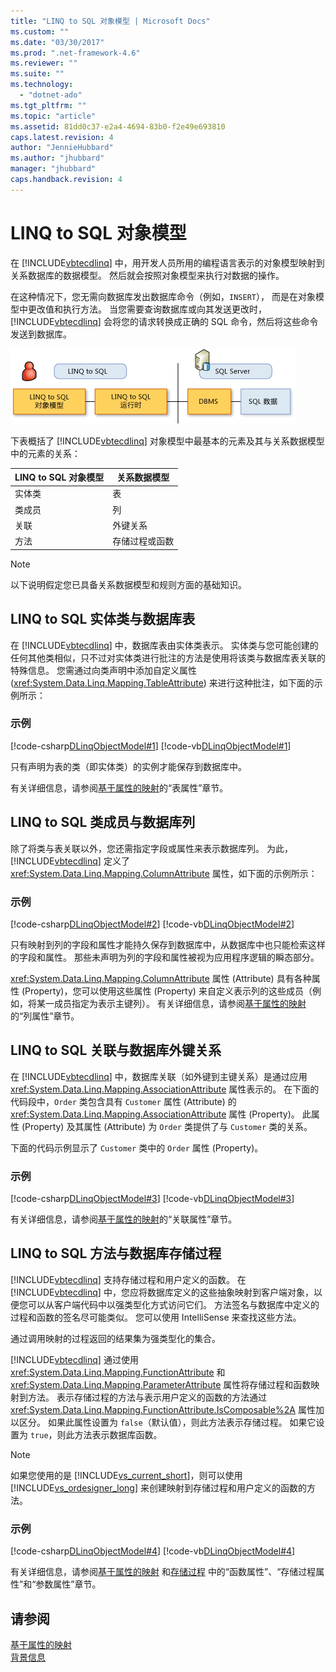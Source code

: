 ```yaml
---
title: "LINQ to SQL 对象模型 | Microsoft Docs"
ms.custom: ""
ms.date: "03/30/2017"
ms.prod: ".net-framework-4.6"
ms.reviewer: ""
ms.suite: ""
ms.technology: 
  - "dotnet-ado"
ms.tgt_pltfrm: ""
ms.topic: "article"
ms.assetid: 81dd0c37-e2a4-4694-83b0-f2e49e693810
caps.latest.revision: 4
author: "JennieHubbard"
ms.author: "jhubbard"
manager: "jhubbard"
caps.handback.revision: 4
---
```

# LINQ to SQL 对象模型
在 [!INCLUDE[vbtecdlinq](../../../../../../includes/vbtecdlinq-md.md)] 中，用开发人员所用的编程语言表示的对象模型映射到关系数据库的数据模型。  然后就会按照对象模型来执行对数据的操作。  
  
 在这种情况下，您无需向数据库发出数据库命令（例如，`INSERT`），  而是在对象模型中更改值和执行方法。  当您需要查询数据库或向其发送更改时，[!INCLUDE[vbtecdlinq](../../../../../../includes/vbtecdlinq-md.md)] 会将您的请求转换成正确的 SQL 命令，然后将这些命令发送到数据库。  
  
 ![DLinqObjectModel](../../../../../../docs/framework/data/adonet/sql/linq/media/dlinqobjectmodel.png "DLinqObjectModel")  
  
 下表概括了 [!INCLUDE[vbtecdlinq](../../../../../../includes/vbtecdlinq-md.md)] 对象模型中最基本的元素及其与关系数据模型中的元素的关系：  
  
|LINQ to SQL 对象模型|关系数据模型|  
|----------------------|------------|  
|实体类|表|  
|类成员|列|  
|关联|外键关系|  
|方法|存储过程或函数|  
  
> [!NOTE]
>  以下说明假定您已具备关系数据模型和规则方面的基础知识。  
  
## LINQ to SQL 实体类与数据库表  
 在 [!INCLUDE[vbtecdlinq](../../../../../../includes/vbtecdlinq-md.md)] 中，数据库表由实体类表示。  实体类与您可能创建的任何其他类相似，只不过对实体类进行批注的方法是使用将该类与数据库表关联的特殊信息。  您需通过向类声明中添加自定义属性 \(<xref:System.Data.Linq.Mapping.TableAttribute>\) 来进行这种批注，如下面的示例所示：  
  
### 示例  
 [!code-csharp[DLinqObjectModel#1](../../../../../../samples/snippets/csharp/VS_Snippets_Data/DLinqObjectModel/cs/Program.cs#1)]
 [!code-vb[DLinqObjectModel#1](../../../../../../samples/snippets/visualbasic/VS_Snippets_Data/DLinqObjectModel/vb/Module1.vb#1)]  
  
 只有声明为表的类（即实体类）的实例才能保存到数据库中。  
  
 有关详细信息，请参阅[基于属性的映射](../../../../../../docs/framework/data/adonet/sql/linq/attribute-based-mapping.md)的“表属性”章节。  
  
## LINQ to SQL 类成员与数据库列  
 除了将类与表关联以外，您还需指定字段或属性来表示数据库列。  为此，[!INCLUDE[vbtecdlinq](../../../../../../includes/vbtecdlinq-md.md)] 定义了 <xref:System.Data.Linq.Mapping.ColumnAttribute> 属性，如下面的示例所示：  
  
### 示例  
 [!code-csharp[DLinqObjectModel#2](../../../../../../samples/snippets/csharp/VS_Snippets_Data/DLinqObjectModel/cs/Program.cs#2)]
 [!code-vb[DLinqObjectModel#2](../../../../../../samples/snippets/visualbasic/VS_Snippets_Data/DLinqObjectModel/vb/Module1.vb#2)]  
  
 只有映射到列的字段和属性才能持久保存到数据库中，从数据库中也只能检索这样的字段和属性。  那些未声明为列的字段和属性被视为应用程序逻辑的瞬态部分。  
  
 <xref:System.Data.Linq.Mapping.ColumnAttribute> 属性 \(Attribute\) 具有各种属性 \(Property\)，您可以使用这些属性 \(Property\) 来自定义表示列的这些成员（例如，将某一成员指定为表示主键列）。  有关详细信息，请参阅[基于属性的映射](../../../../../../docs/framework/data/adonet/sql/linq/attribute-based-mapping.md)的“列属性”章节。  
  
## LINQ to SQL 关联与数据库外键关系  
 在 [!INCLUDE[vbtecdlinq](../../../../../../includes/vbtecdlinq-md.md)] 中，数据库关联（如外键到主键关系）是通过应用 <xref:System.Data.Linq.Mapping.AssociationAttribute> 属性表示的。  在下面的代码段中，`Order` 类包含具有 `Customer` 属性 \(Attribute\) 的 <xref:System.Data.Linq.Mapping.AssociationAttribute> 属性 \(Property\)。  此属性 \(Property\) 及其属性 \(Attribute\) 为 `Order` 类提供了与 `Customer` 类的关系。  
  
 下面的代码示例显示了 `Customer` 类中的 `Order` 属性 \(Property\)。  
  
### 示例  
 [!code-csharp[DLinqObjectModel#3](../../../../../../samples/snippets/csharp/VS_Snippets_Data/DLinqObjectModel/cs/northwind.cs#3)]
 [!code-vb[DLinqObjectModel#3](../../../../../../samples/snippets/visualbasic/VS_Snippets_Data/DLinqObjectModel/vb/northwind.vb#3)]  
  
 有关详细信息，请参阅[基于属性的映射](../../../../../../docs/framework/data/adonet/sql/linq/attribute-based-mapping.md)的“关联属性”章节。  
  
## LINQ to SQL 方法与数据库存储过程  
 [!INCLUDE[vbtecdlinq](../../../../../../includes/vbtecdlinq-md.md)] 支持存储过程和用户定义的函数。  在 [!INCLUDE[vbtecdlinq](../../../../../../includes/vbtecdlinq-md.md)] 中，您应将数据库定义的这些抽象映射到客户端对象，以便您可以从客户端代码中以强类型化方式访问它们。  方法签名与数据库中定义的过程和函数的签名尽可能类似。  您可以使用 IntelliSense 来查找这些方法。  
  
 通过调用映射的过程返回的结果集为强类型化的集合。  
  
 [!INCLUDE[vbtecdlinq](../../../../../../includes/vbtecdlinq-md.md)] 通过使用 <xref:System.Data.Linq.Mapping.FunctionAttribute> 和 <xref:System.Data.Linq.Mapping.ParameterAttribute> 属性将存储过程和函数映射到方法。  表示存储过程的方法与表示用户定义的函数的方法通过 <xref:System.Data.Linq.Mapping.FunctionAttribute.IsComposable%2A> 属性加以区分。  如果此属性设置为 `false`（默认值），则此方法表示存储过程。  如果它设置为 `true`，则此方法表示数据库函数。  
  
> [!NOTE]
>  如果您使用的是 [!INCLUDE[vs_current_short](../../../../../../includes/vs-current-short-md.md)]，则可以使用 [!INCLUDE[vs_ordesigner_long](../../../../../../includes/vs-ordesigner-long-md.md)] 来创建映射到存储过程和用户定义的函数的方法。  
  
### 示例  
 [!code-csharp[DLinqObjectModel#4](../../../../../../samples/snippets/csharp/VS_Snippets_Data/DLinqObjectModel/cs/northwind.cs#4)]
 [!code-vb[DLinqObjectModel#4](../../../../../../samples/snippets/visualbasic/VS_Snippets_Data/DLinqObjectModel/vb/northwind.vb#4)]  
  
 有关详细信息，请参阅[基于属性的映射](../../../../../../docs/framework/data/adonet/sql/linq/attribute-based-mapping.md) 和[存储过程](../../../../../../docs/framework/data/adonet/sql/linq/stored-procedures.md) 中的“函数属性”、“存储过程属性”和“参数属性”章节。  
  
## 请参阅  
 [基于属性的映射](../../../../../../docs/framework/data/adonet/sql/linq/attribute-based-mapping.md)   
 [背景信息](../../../../../../docs/framework/data/adonet/sql/linq/background-information.md)